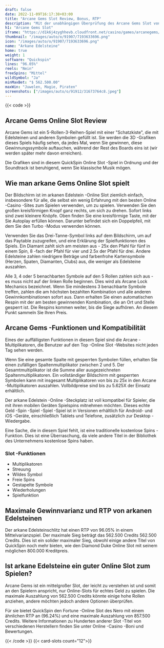 ```yaml
---
draft: false
date: 2022-11-09T16:17:38+03:00
title: "Arcane Gems Slot Review, Bonus, RTP"
description: "Mit der unabhängigen Überprüfung des Arcane Gems Slot von QuickSpin können Sie kostenlos oder echtes Geld spielen und hier einen Bonus erhalten!"
h1: "Arcane Gems Slot"
iframe: "https://d1k6j4zyghhevb.cloudfront.net/casino/games/arcanegems/index.html?gameid=arcanegems&channel=web&moneymode=fun&partnerid=13&lang=en_US"
thumbnail: "/images/auto/o/91907/7193633696.png"
icon: "/images/auto/o/91907/7193633696.png"
name: "Arkane Edelsteine"
home: true
weight: 1
software: "Quickspin"
lines: "96.05%"
reels: "Nein"
freeSpins: "Mittel"
wildSymbol: "Ja"
minMaxBet: "$ 562.500.00"
maxWin: "Juwelen, Magie, Piraten"
screenshots: ["/images/auto/o/91912/31673764c8.jpeg"]
---
```


{{< code >}}<h2>Arcane Gems Online Slot Review</h2><p>Arcane Gems ist ein 5-Rollen-3-Reihen-Spiel mit einer "Schatzkiste", die mit Edelsteinen und anderen Symbolen gefüllt ist. Sie werden die 3D -Grafiken dieses Spiels häufig sehen, da jedes Mal, wenn Sie gewinnen, diese Gewinnungssymbole auftauchen, während der Rest des Boards eins ist (wir werden später mehr davon erreichen).</p><p>Die Grafiken sind in diesem QuickSpin Online Slot -Spiel in Ordnung und der Soundtrack ist beruhigend, wenn Sie klassische Musik mögen.</p><h2>Wie man arkane Gems Online Slot spielt</h2><p>Der Bildschirm ist im arkanen Edelstein -Online Slot ziemlich einfach, insbesondere für alle, die selbst ein wenig Erfahrung mit den besten Online -Casino -Sites zum Spielen verwenden, um zu spielen. Verwenden Sie den großen kreisförmigen Knopf ganz rechts, um sich zu drehen. Sofort links sind zwei kleinere Knöpfe. Oben finden Sie eine kreisförmige Taste, mit der Sie Autoplay erfüllen können. Darunter befindet sich ein Doppelpfeil, mit dem Sie den Turbo -Modus verwenden können.</p><p>Verwenden Sie das Drei-Tanne-Symbol links auf dem Bildschirm, um auf das Paytable zuzugreifen, und eine Erklärung der Spielfunktionen des Spiels. Ein Diamant zahlt sich am meisten aus - 25x den Pfahl für fünf in einem Spin, 8 -fach der Pfahl für vier und 2.5x der Pfahl für drei. Andere Edelsteine zahlen niedrigere Beträge und farbenfrohe Kartensymbole (Herzen, Spaten, Diamanten, Clubs) aus, die weniger als Edelsteine auszahlen.</p><p>Alle 3, 4 oder 5 benachbarten Symbole auf den 5 Rollen zahlen sich aus - es muss nicht auf der linken Rolle beginnen. Dies wird als Arcane Lock Mechanics bezeichnet. Wenn Sie mindestens 3 benachbarte Symbole treffen, zahlen die am höchsten bezahlten Kombination und alle anderen Gewinnkombinationen sofort aus. Dann erhalten Sie einen automatischen Respin mit der am besten gewinnenden Kombination, die an Ort und Stelle gesperrt ist. Die Respins kommen weiter, bis die Siege aufhören. An diesem Punkt sammeln Sie Ihren Preis.</p><h2>Arcane Gems -Funktionen und Kompatibilität</h2><p>Eines der auffälligsten Funktionen in diesem Spiel sind die Arcane -Multiplikatoren, die Benutzer auf den Top -Online Slot -Websites nicht jeden Tag sehen werden.</p><p>Wenn Sie eine gesamte Spalte mit gesperrten Symbolen füllen, erhalten Sie einen zufälligen Spaltenmultiplikator zwischen 2 und 5. Der Gesamtmultiplikator ist die Summe aller ausgezeichneten Spaltenmultiplikatoren. Ein vollständiger Bildschirm mit gesperrten Symbolen kann mit insgesamt Multiplikatoren von bis zu 25x in den Arcane -Multiplikatoren auszahlen. Vollbildpreise sind bis zu 5.625X der Einsatz erhältlich.</p><p>Der arkane Edelstein -Online -Steckplatz ist voll kompatibel für Spieler, die mit ihren mobilen Geräten Spielspins mitnehmen möchten. Dieses echte Geld -Spin -Spiel -Spiel -Spiel ist in Versionen erhältlich für Android- und iOS -Geräte, einschließlich Tablets und Telefone, zusätzlich zur Desktop -Wiedergabe.</p><p>Eine Sache, die in diesem Spiel fehlt, ist eine traditionelle kostenlose Spins -Funktion. Dies ist eine Überraschung, da viele andere Titel in der Bibliothek des Unternehmens kostenlose Spins haben.</p><h3>
Slot -Funktionen</h3><ul>
<li></span>
Multiplikatoren</li>
<li></span>
Streuung</li>
<li></span>
Wildes Symbol</li>
<li></span>
Freie Spins</li>
<li></span>
Gestapelte Symbole</li>
<li></span>
Wiederholungen</li>
<li></span>
Spielfunktion</li></ul><h2>Maximale Gewinnvarianz und RTP von arkanen Edelsteinen</h2><p>Der arkane Edelsteinschlitz hat einen RTP von 96.05% in einem Mittelvarianzspiel. Der maximale Sieg beträgt das 562.500 Credits 562.500 Credits. Dies ist ein solider maximaler Sieg, obwohl einige andere Titel von QuickSpin noch mehr bieten, wie den Diamond Duke Online Slot mit seinem möglichen 800.000 Kreditpreis.</p><h2>Ist arkane Edelsteine ein guter Online Slot zum Spielen?</h2><p>Arcane Gems ist ein mittelgroßer Slot, der leicht zu verstehen ist und somit an den Spielern anspricht, nur Online-Slots für echtes Geld zu spielen. Die maximale Auszahlung von 562.500 Credits könnte einige hohe Rollen anziehen, andere möchten jedoch andere Optionen überprüfen.</p><p>Für sie bietet QuickSpin den Fortune -Online Slot des Nero mit einem ähnlichen RTP an (96.24%) und eine maximale Auszahlung von 857.500 Credits. Weitere Informationen zu Hunderten anderer Slot -Titel von verschiedenen Herstellern finden Sie unter Online -Casino -Boni und Bewertungen.</p>{{< /code >}}
{{< card-slots count="12">}}